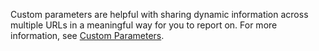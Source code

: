 Custom parameters are helpful with sharing dynamic information across multiple URLs in a meaningful way for you to report on. For more information, see [Custom Parameters](/bingads/guides/url-tracking-upgraded-urls#customparametersvalidation).